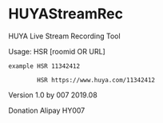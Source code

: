 # HUYAStreamRec
HUYA Live Stream Recording Tool

Usage: HSR [roomid OR URL]

    example HSR 11342412

            HSR https://www.huya.com/11342412

Version 1.0 by 007 2019.08

Donation Alipay HY007
